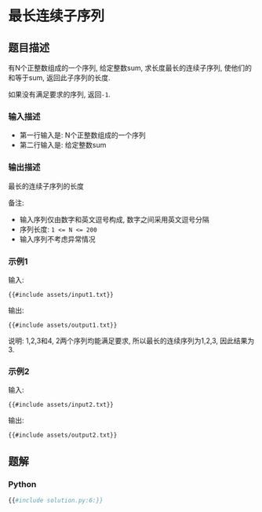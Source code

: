 # 最长连续子序列

## 题目描述

有N个正整数组成的一个序列, 给定整数sum, 求长度最长的连续子序列, 使他们的和等于sum, 返回此子序列的长度.

如果没有满足要求的序列, 返回`-1`.

### 输入描述

- 第一行输入是: N个正整数组成的一个序列
- 第二行输入是: 给定整数sum

### 输出描述

最长的连续子序列的长度

备注:

- 输入序列仅由数字和英文逗号构成, 数字之间采用英文逗号分隔
- 序列长度: `1 <= N <= 200`
- 输入序列不考虑异常情况

### 示例1

输入:

```text
{{#include assets/input1.txt}}
```

输出:

```text
{{#include assets/output1.txt}}
```

说明: 1,2,3和4, 2两个序列均能满足要求, 所以最长的连续序列为1,2,3, 因此结果为3.

### 示例2

输入:

```text
{{#include assets/input2.txt}}
```

输出:

```text
{{#include assets/output2.txt}}
```

## 题解

### Python

```python
{{#include solution.py:6:}}
```